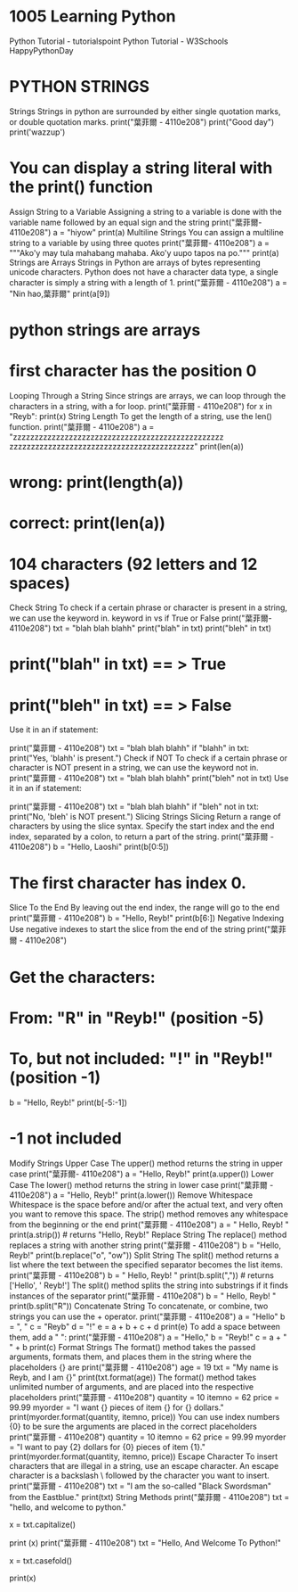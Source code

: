 # 1005 Learning Python
 Python Tutorial - tutorialspoint
 Python Tutorial - W3Schools
 HappyPythonDay
# PYTHON STRINGS
Strings
Strings in python are surrounded by either single quotation marks, or double quotation marks.
print("葉菲爾 - 4110e208")
print("Good day")
print('wazzup')
# You can display a string literal with the print() function
Assign String to a Variable
Assigning a string to a variable is done with the variable name followed by an equal sign and the string
print("葉菲爾- 4110e208")
a = "hiyow"
print(a)
Multiline Strings
You can assign a multiline string to a variable by using three quotes
print("葉菲爾- 4110e208")
a = """Ako'y may tula
mahabang mahaba.
Ako'y uupo
tapos na po."""
print(a)
Strings are Arrays
Strings in Python are arrays of bytes representing unicode characters.
Python does not have a character data type, a single character is simply a string with a length of 1.
print("葉菲爾 - 4110e208")
a = "Nin hao,葉菲爾"
print(a[9])

# python strings are arrays
# first character has the position 0
Looping Through a String
Since strings are arrays, we can loop through the characters in a string, with a for loop.
print("葉菲爾 - 4110e208")
for x in "Reyb":
  print(x)
String Length
To get the length of a string, use the len() function.
print("葉菲爾 - 4110e208")
a = "zzzzzzzzzzzzzzzzzzzzzzzzzzzzzzzzzzzzzzzzzzzzzzzzz            zzzzzzzzzzzzzzzzzzzzzzzzzzzzzzzzzzzzzzzzzzz"
print(len(a))
# wrong: print(length(a))
# correct: print(len(a))
# 104 characters (92 letters and 12 spaces)
Check String
To check if a certain phrase or character is present in a string, we can use the keyword in.
keyword in vs if
True or False
print("葉菲爾- 4110e208")
txt = "blah blah blahh"
print("blah" in txt)
print("bleh" in txt)
# print("blah" in txt) == > True
# print("bleh" in txt) == > False
Use it in an if statement:

print("葉菲爾 - 4110e208")
txt = "blah blah blahh"
if "blahh" in txt:
  print("Yes, 'blahh' is present.")
Check if NOT
To check if a certain phrase or character is NOT present in a string, we can use the keyword not in.
print("葉菲爾 - 4110e208")
txt = "blah blah blahh"
print("bleh" not in txt)
Use it in an if statement:

print("葉菲爾 - 4110e208")
txt = "blah blah blahh"
if "bleh" not in txt:
  print("No, 'bleh' is NOT present.")
Slicing Strings
Slicing
Return a range of characters by using the slice syntax.
Specify the start index and the end index, separated by a colon, to return a part of the string.
print("葉菲爾 - 4110e208")
b = "Hello, Laoshi"
print(b[0:5])
# The first character has index 0.
Slice To the End
By leaving out the end index, the range will go to the end
print("葉菲爾 - 4110e208")
b = "Hello, Reyb!"
print(b[6:])
Negative Indexing
Use negative indexes to start the slice from the end of the string
print("葉菲爾 - 4110e208")
# Get the characters:
# From: "R" in "Reyb!" (position -5)
# To, but not included: "!" in "Reyb!" (position -1)
b = "Hello, Reyb!"
print(b[-5:-1])
# -1 not included
Modify Strings
Upper Case
The upper() method returns the string in upper case
print("葉菲爾- 4110e208")
a = "Hello, Reyb!"
print(a.upper())
Lower Case
The lower() method returns the string in lower case
print("葉菲爾 - 4110e208")
a = "Hello, Reyb!"
print(a.lower())
Remove Whitespace
Whitespace is the space before and/or after the actual text, and very often you want to remove this space.
The strip() method removes any whitespace from the beginning or the end
print("葉菲爾 - 4110e208")
a = "      Hello, Reyb!      "
print(a.strip()) # returns "Hello, Reyb!"
Replace String
The replace() method replaces a string with another string
print("葉菲爾 - 4110e208")
b = "Hello, Reyb!"
print(b.replace("o", "ow"))
Split String
The split() method returns a list where the text between the specified separator becomes the list items.
print("葉菲爾 - 4110e208")
b = " Hello, Reyb! "
print(b.split(",")) # returns ['Hello', ' Reyb!']
The split() method splits the string into substrings if it finds instances of the separator
print("葉菲爾 - 4110e208")
b = " Hello, Reyb! "
print(b.split("R"))
Concatenate String
To concatenate, or combine, two strings you can use the + operator.
print("葉菲爾 - 4110e208")
a = "Hello"
b = ", "
c = "Reyb"
d = "!"
e = a + b + c + d
print(e)
To add a space between them, add a " ":
print("葉菲爾 - 4110e208")
a = "Hello,"
b = "Reyb!"
c = a + " " + b
print(c)
Format Strings
The format() method takes the passed arguments, formats them, and places them in the string where the placeholders {} are
print("葉菲爾 - 4110e208")
age = 19
txt = "My name is Reyb, and I am {}"
print(txt.format(age))
The format() method takes unlimited number of arguments, and are placed into the respective placeholders
print("葉菲爾 - 4110e208")
quantity = 10
itemno = 62
price = 99.99
myorder = "I want {} pieces of item {} for {} dollars."
print(myorder.format(quantity, itemno, price))
You can use index numbers {0} to be sure the arguments are placed in the correct placeholders
print("葉菲爾 - 4110e208")
quantity = 10
itemno = 62
price = 99.99
myorder = "I want to pay {2} dollars for {0} pieces of item {1}."
print(myorder.format(quantity, itemno, price))
Escape Character
To insert characters that are illegal in a string, use an escape character.
An escape character is a backslash \ followed by the character you want to insert.
print("葉菲爾 - 4110e208")
txt = "I am the so-called \"Black Swordsman\" from the Eastblue."
print(txt)
String Methods
print("葉菲爾 - 4110e208")
txt = "hello, and welcome to python."

x = txt.capitalize()

print (x)
print("葉菲爾 - 4110e208")
txt = "Hello, And Welcome To Python!"

x = txt.casefold()

print(x)

